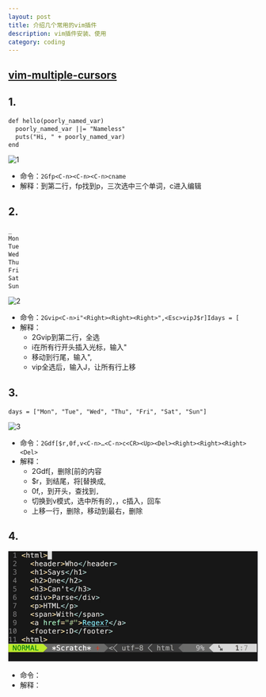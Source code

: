 ```yaml
---
layout: post
title: 介绍几个常用的vim插件
description: vim插件安装、使用
category: coding
---
```


## [vim-multiple-cursors](https://github.com/terryma/vim-multiple-cursors#quick-start)

## 1.

    def hello(poorly_named_var)
      poorly_named_var ||= "Nameless"
      puts("Hi, " + poorly_named_var)
    end

![1](https://github.com/terryma/vim-multiple-cursors/raw/master/assets/example1.gif?raw=true)

* 命令：`2Gfp<C-n><C-n><C-n>cname`
* 解释：到第二行，fp找到p，三次<C-n>选中三个单词，c进入编辑

## 2.

    _ 
    Mon
    Tue
    Wed
    Thu
    Fri
    Sat
    Sun

![2](https://github.com/terryma/vim-multiple-cursors/raw/master/assets/example2.gif?raw=true)

* 命令：`2Gvip<C-n>i"<Right><Right><Right>",<Esc>vipJ$r]Idays = [`
* 解释：
  * 2Gvip到第二行，全选
  * <C-n>i在所有行开头插入光标，输入"
  * 移动到行尾，输入",
  * vip全选后，输入J，让所有行上移

## 3.

    days = ["Mon", "Tue", "Wed", "Thu", "Fri", "Sat", "Sun"]

![3](https://github.com/terryma/vim-multiple-cursors/raw/master/assets/example3.gif?raw=true)

* 命令：`2Gdf[$r,0f,v<C-n>…<C-n>c<CR><Up><Del><Right><Right><Right><Del>`
* 解释：
  * 2Gdf[，删除[前的内容
  * $r，到结尾，将[替换成,
  * 0f,，到开头，查找到`,`
  * 切换到v模式，选中所有的`,`，c插入，回车
  * 上移一行，删除，移动到最右，删除

## 4.

![4](https://github.com/terryma/vim-multiple-cursors/raw/master/assets/example4.gif?raw=true)

* 命令：
* 解释：
